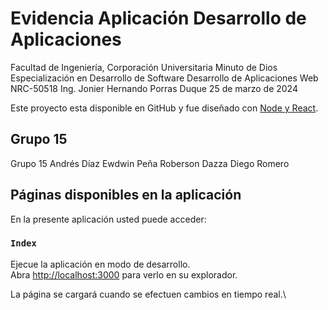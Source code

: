 # Evidencia Aplicación Desarrollo de Aplicaciones

Facultad de Ingeniería, Corporación Universitaria Minuto de Dios
Especialización en Desarrollo de Software
Desarrollo de Aplicaciones Web NRC-50518
Ing. Jonier Hernando Porras Duque
25 de marzo de 2024

Este proyecto esta disponible en GitHub y fue diseñado con [Node y React](https://github.com/EdwinY3s1d/registro-actividades).

## Grupo 15

Grupo 15
Andrés Díaz
Ewdwin Peña
Roberson Dazza
Diego Romero

## Páginas disponibles en la aplicación

En la presente aplicación usted puede acceder:

### `Index`

Ejecue la aplicación en modo de desarrollo.\
Abra [http://localhost:3000](http://localhost:3000) para verlo en su explorador.

La página se cargará cuando se efectuen cambios en tiempo real.\
